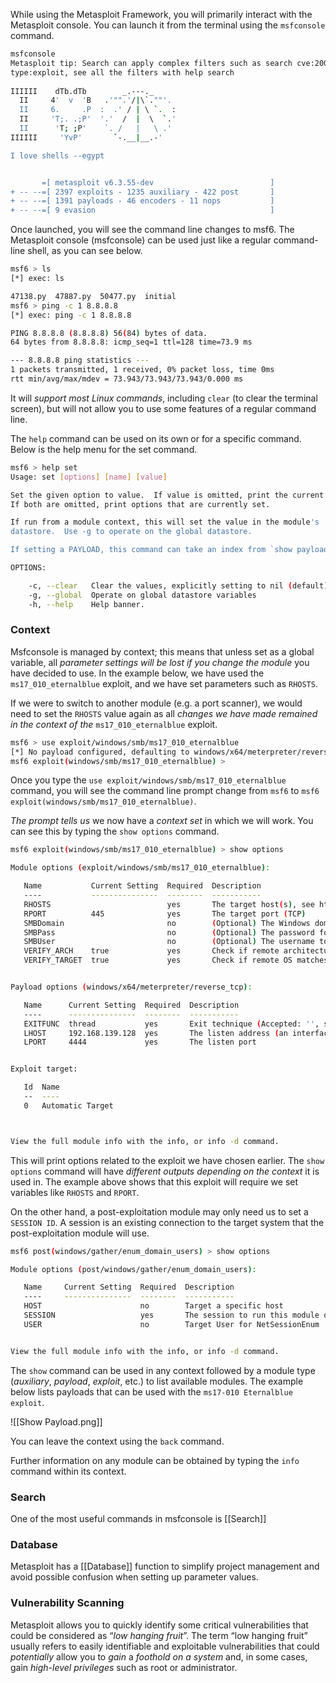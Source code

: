 
While using the Metasploit Framework, you will primarily interact with the Metasploit console. You can launch it from the terminal using the `msfconsole` command. 

```bash
msfconsole 
Metasploit tip: Search can apply complex filters such as search cve:2009 
type:exploit, see all the filters with help search
                                                  
IIIIII    dTb.dTb        _.---._
  II     4'  v  'B   .'"".'/|\`.""'.
  II     6.     .P  :  .' / | \ `.  :
  II     'T;. .;P'  '.'  /  |  \  `.'
  II      'T; ;P'    `. /   |   \ .'
IIIIII     'YvP'       `-.__|__.-'

I love shells --egypt


       =[ metasploit v6.3.55-dev                          ]
+ -- --=[ 2397 exploits - 1235 auxiliary - 422 post       ]
+ -- --=[ 1391 payloads - 46 encoders - 11 nops           ]
+ -- --=[ 9 evasion                                       ]
```

Once launched, you will see the command line changes to msf6. The Metasploit console (msfconsole) can be used just like a regular command-line shell, as you can see below.

```bash
msf6 > ls
[*] exec: ls

47138.py  47887.py  50477.py  initial
msf6 > ping -c 1 8.8.8.8
[*] exec: ping -c 1 8.8.8.8

PING 8.8.8.8 (8.8.8.8) 56(84) bytes of data.
64 bytes from 8.8.8.8: icmp_seq=1 ttl=128 time=73.9 ms

--- 8.8.8.8 ping statistics ---
1 packets transmitted, 1 received, 0% packet loss, time 0ms
rtt min/avg/max/mdev = 73.943/73.943/73.943/0.000 ms
```

It will *support most Linux commands*, including `clear` (to clear the terminal screen), but will not allow you to use some features of a regular command line.

The `help` command can be used on its own or for a specific command. Below is the help menu for the set command.

```bash
msf6 > help set
Usage: set [options] [name] [value]

Set the given option to value.  If value is omitted, print the current value.
If both are omitted, print options that are currently set.

If run from a module context, this will set the value in the module's
datastore.  Use -g to operate on the global datastore.

If setting a PAYLOAD, this command can take an index from `show payloads'.

OPTIONS:

    -c, --clear   Clear the values, explicitly setting to nil (default)
    -g, --global  Operate on global datastore variables
    -h, --help    Help banner.
```

### Context

Msfconsole is managed by context; this means that unless set as a global variable, all *parameter settings will be lost if you change the module* you have decided to use. In the example below, we have used the `ms17_010_eternalblue` exploit, and we have set parameters such as `RHOSTS`. 

If we were to switch to another module (e.g. a port scanner), we would need to set the `RHOSTS` value again as all *changes we have made remained in the context of the* `ms17_010_eternalblue` exploit. 

```bash
msf6 > use exploit/windows/smb/ms17_010_eternalblue 
[*] No payload configured, defaulting to windows/x64/meterpreter/reverse_tcp
msf6 exploit(windows/smb/ms17_010_eternalblue) >
```

Once you type the `use exploit/windows/smb/ms17_010_eternalblue` command, you will see the command line prompt change from `msf6` to 
`msf6 exploit(windows/smb/ms17_010_eternalblue)`. 

*The prompt tells us* we now have a *context set* in which we will work. You can see this by typing the `show options` command.

```bash
msf6 exploit(windows/smb/ms17_010_eternalblue) > show options 

Module options (exploit/windows/smb/ms17_010_eternalblue):

   Name           Current Setting  Required  Description
   ----           ---------------  --------  -----------
   RHOSTS                          yes       The target host(s), see https://docs.metasploit.com/docs/using-metasploit/basics/using-metasploit.html
   RPORT          445              yes       The target port (TCP)
   SMBDomain                       no        (Optional) The Windows domain to use for authentication. Only affects Windows Server 2008 R2, Windows 7, Windows Embedded Standard 7 target machines.
   SMBPass                         no        (Optional) The password for the specified username
   SMBUser                         no        (Optional) The username to authenticate as
   VERIFY_ARCH    true             yes       Check if remote architecture matches exploit Target. Only affects Windows Server 2008 R2, Windows 7, Windows Embedded Standard 7 target machines.
   VERIFY_TARGET  true             yes       Check if remote OS matches exploit Target. Only affects Windows Server 2008 R2, Windows 7, Windows Embedded Standard 7 target machines.


Payload options (windows/x64/meterpreter/reverse_tcp):

   Name      Current Setting  Required  Description
   ----      ---------------  --------  -----------
   EXITFUNC  thread           yes       Exit technique (Accepted: '', seh, thread, process, none)
   LHOST     192.168.139.128  yes       The listen address (an interface may be specified)
   LPORT     4444             yes       The listen port


Exploit target:

   Id  Name
   --  ----
   0   Automatic Target



View the full module info with the info, or info -d command.
```

This will print options related to the exploit we have chosen earlier. The `show options` command will have *different outputs depending on the context* it is used in. The example above shows that this exploit will require we set variables like `RHOSTS` and `RPORT`. 

On the other hand, a post-exploitation module may only need us to set a `SESSION ID`. A session is an existing connection to the target system that the post-exploitation module will use.

```bash
msf6 post(windows/gather/enum_domain_users) > show options 

Module options (post/windows/gather/enum_domain_users):

   Name     Current Setting  Required  Description
   ----     ---------------  --------  -----------
   HOST                      no        Target a specific host
   SESSION                   yes       The session to run this module on
   USER                      no        Target User for NetSessionEnum


View the full module info with the info, or info -d command.
```

The `show` command can be used in any context followed by a module type (*auxiliary*, *payload*, *exploit*, etc.) to list available modules. The example below lists payloads that can be used with the `ms17-010 Eternalblue exploit`.

![[Show Payload.png]]

You can leave the context using the `back` command. 

Further information on any module can be obtained by typing the `info` command within its context.

### Search

One of the most useful commands in msfconsole is [[Search]]

### Database

Metasploit has a [[Database]] function to simplify project management and avoid possible confusion when setting up parameter values. 

### Vulnerability Scanning

Metasploit allows you to quickly identify some critical vulnerabilities that could be considered as “*low hanging fruit*”.  The term “low hanging fruit” usually refers to easily identifiable and exploitable vulnerabilities that could *potentially* allow you to *gain* a *foothold on a system* and, in some cases, gain *high-level privileges* such as root or administrator.